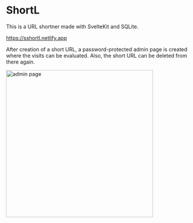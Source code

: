 # ShortL

This is a URL shortner made with SvelteKit and SQLite.

<https://sshortl.netlify.app>

After creation of a short URL, a password-protected admin page is created where the visits can be evaluated. Also, the short URL can be deleted from there again.

<img width="400" alt="admin page" src="https://github.com/user-attachments/assets/4fb7e06f-3f8a-451d-a65a-7d02c7c162eb" />
